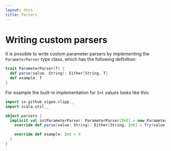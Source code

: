 ```yaml
---
layout: docs
title: Parsers
---
```


# Writing custom parsers
It is possible to write custom parameter parsers by implementing the `ParameterParser` type class,
which has the following definition:

```scala
trait ParameterParser[T] {
  def parse(value: String): Either[String, T]
  def example: T
}
```

For example the built-in implementation for `Int` values looks like this:

```scala mdoc
import io.github.vigoo.clipp._
import scala.util._

object parsers {
  implicit val intParameterParser: ParameterParser[Int] = new ParameterParser[Int] {
    override def parse(value: String): Either[String, Int] = Try(value.toInt).toEither.left.map(_.getMessage)

    override def example: Int = 0
  }
}
```